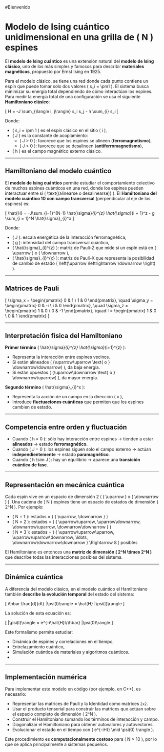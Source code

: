 #Bienvenido
# Modelo de Ising cuántico unidimensional en una grilla de \( N \) espines

El **modelo de Ising cuántico** es una extensión natural del **modelo de Ising clásico**, uno de los más simples y famosos para describir **materiales magnéticos**, propuesto por Ernst Ising en 1925.

Para el modelo clásico, se tiene una red donde cada punto contiene un espín que puede tomar solo dos valores \( s_i = \pm1 \). El sistema busca minimizar su energía total dependiendo de cómo interactúan los espines. Para medir la energía total de una configuración se usa el siguiente **Hamiltoniano clásico**:

\[
H = -J \sum_{\langle i, j\rangle} s_i s_j - h \sum_{i} s_i
\]

Donde:

- \( s_i = \pm 1 \) es el espín clásico en el sitio \( i \),
- \( J \) es la constante de acoplamiento:
  - \( J > 0 \): favorece que los espines se alineen (**ferromagnetismo**),
  - \( J < 0 \): favorece que se desalineen (**antiferromagnetismo**),
- \( h \) es el campo magnético externo clásico.

---

## Hamiltoniano del modelo cuántico

El **modelo de Ising cuántico** permite estudiar el comportamiento colectivo de muchos espines cuánticos en una red, donde los espines pueden interactuar entre sí \( \text{(alinearse o desalinearse)} \). El **Hamiltoniano del modelo cuántico 1D con campo transversal** (perpendicular al eje de los espines) es:

\[
\hat{H} = -J\sum_{i=1}^{N-1} \hat{\sigma}_{i}^{z} \hat{\sigma}_{i + 1}^z - g \sum_{i = 1}^N \hat{\sigma}_{i}^x
\]

Donde:

- \( J \): escala energética de la interacción ferromagnética,
- \( g \): intensidad del campo transversal cuántico,
- \( \hat{\sigma}_{i}^{z} \): matriz de Pauli-Z que mide si un espín está en \( \uparrow \) o \( \downarrow \),
- \( \hat{\sigma}_{i}^{x} \): matriz de Pauli-X que representa la posibilidad de cambio de estado \( \left(\uparrow \leftrightarrow \downarrow \right) \).

---

## Matrices de Pauli

\[
\sigma_x =
\begin{pmatrix}
0 & 1 \\
1 & 0
\end{pmatrix}, \quad
\sigma_y =
\begin{pmatrix}
0 & -i \\
i & 0
\end{pmatrix}, \quad
\sigma_z =
\begin{pmatrix}
1 & 0 \\
0 & -1
\end{pmatrix}, \quad
I =
\begin{pmatrix}
1 & 0 \\
0 & 1
\end{pmatrix}
\]

---

## Interpretación física del Hamiltoniano

**Primer término** \( \hat{\sigma}_{i}^{z} \hat{\sigma}_{i+1}^{z} \):
- Representa la interacción entre espines vecinos.
- Si están alineados \( (\uparrow\uparrow \text{ o } \downarrow\downarrow) \), da baja energía.
- Si están opuestos \( (\uparrow\downarrow \text{ o } \downarrow\uparrow) \), da mayor energía.

**Segundo término** \( \hat{\sigma}_{i}^x \):
- Representa la acción de un campo en la dirección \( x \),
- Introduce **fluctuaciones cuánticas** que permiten que los espines cambien de estado.

---

##  Competencia entre orden y fluctuación

- Cuando \( h = 0 \): sólo hay interacción entre espines → tienden a estar **alineados** → estado **ferromagnético**.
- Cuando \( J = 0 \): los espines siguen solo el campo externo → actúan **independientemente** → estado **paramagnético**.
- Cuando \( h \sim J \): hay un equilibrio → aparece una **transición cuántica de fase**.

---

##  Representación en mecánica cuántica

Cada espín vive en un espacio de dimensión 2 ( \( \uparrow \) o \( \downarrow \) ). Una cadena de \( N \) espines tiene un espacio de estados de dimensión \( 2^N \). Por ejemplo:

- \( N = 1 \): estados = \( \{ \uparrow, \downarrow \} \)
- \( N = 2 \): estados = \( \{ \uparrow\uparrow, \uparrow\downarrow, \downarrow\uparrow, \downarrow\downarrow \} \)
- \( N = 3 \): estados = \( \{ \uparrow\uparrow\uparrow, \uparrow\uparrow\downarrow, \ldots, \downarrow\downarrow\downarrow \} \Rightarrow 8 \) posibles

El Hamiltoniano es entonces una **matriz de dimensión \( 2^N \times 2^N \)** que describe todas las interacciones posibles del sistema.

---

##  Dinámica cuántica

A diferencia del modelo clásico, en el modelo cuántico el Hamiltoniano también **describe la evolución temporal** del estado del sistema:

\[
i\hbar \frac{d}{dt} |\psi(t)\rangle = \hat{H} |\psi(t)\rangle
\]

La solución de esta ecuación es:

\[
|\psi(t)\rangle = e^{-i\hat{H}t/\hbar} |\psi(0)\rangle
\]

Este formalismo permite estudiar:

- Dinámica de espines y correlaciones en el tiempo,
- Entrelazamiento cuántico,
- Simulación cuántica de materiales y algoritmos cuánticos.
-


---

## Implementación numérica

Para implementar este modelo en código (por ejemplo, en C++), es necesario:

- Representar las matrices de Pauli y la Identidad como matrices `2x2`.
- Usar el producto tensorial para construir las matrices que actúan sobre el espacio completo de dimensión \( 2^N \).
- Construir el Hamiltoniano sumando los términos de interacción y campo.
- Diagonalizar el Hamiltoniano para obtener autovalores y autovectores.
- Evolucionar el estado en el tiempo con \( e^{-iHt} \mid \psi(0) \rangle \).

Este procedimiento es **computacionalmente costoso** para \( N > 10 \), por lo que se aplica principalmente a sistemas pequeños.
